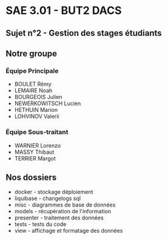 # SAE 3.01 - BUT2 DACS

## Sujet n°2 - Gestion des stages étudiants

## Notre groupe 
### Équipe Principale
- BOULET Rémy
- LEMAIRE Noah
- BOURGEOIS Julien
- NEWERKOWITSCH Lucien
- HETHUIN Marion 
- LOHVINOV Valerii

### Équipe Sous-traitant
- WARNIER Lorenzo 
- MASSY Thibaut
- TERRIER Margot

## Nos dossiers
- docker - stockage déploiement
- liquibase - changelogs sql
- misc - diagrammes de base de données
- models - récupération de l'information
- presenter - traitement des données
- tests - tests du code
- view - affichage et formatage des données
